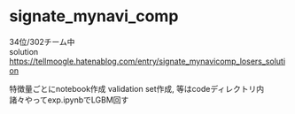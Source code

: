 # signate_mynavi_comp

34位/302チーム中  
solution https://tellmoogle.hatenablog.com/entry/signate_mynavicomp_losers_solution  

特徴量ごとにnotebook作成
validation set作成, 等はcodeディレクトリ内  
諸々やってexp.ipynbでLGBM回す
